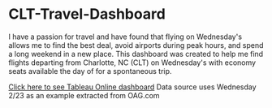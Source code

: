 # CLT-Travel-Dashboard

I have a passion for travel and have found that flying on Wednesday's allows me to find the best deal, avoid airports during peak hours, and spend a long weekend in a new place.
This dashboard was created to help me find flights departing from Charlotte, NC (CLT) on Wednesday's with economy seats available the day of for a spontaneous trip.  

[Click here to see Tableau Online dashboard](https://prod-useast-b.online.tableau.com/#/site/dsba5122fall2021/workbooks/416704/views)
Data source uses Wednesday 2/23 as an example extracted from OAG.com
